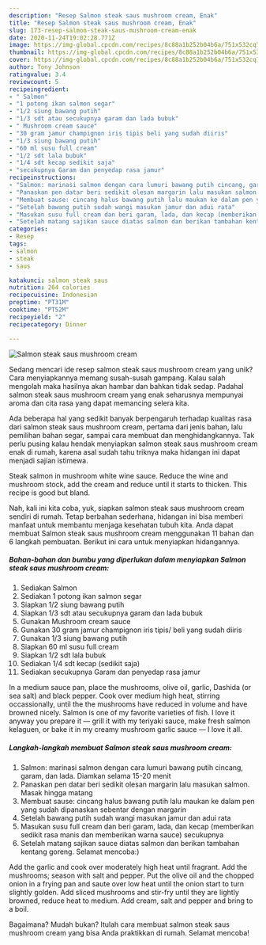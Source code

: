 ```yaml
---
description: "Resep Salmon steak saus mushroom cream, Enak"
title: "Resep Salmon steak saus mushroom cream, Enak"
slug: 173-resep-salmon-steak-saus-mushroom-cream-enak
date: 2020-11-24T19:02:28.771Z
image: https://img-global.cpcdn.com/recipes/8c88a1b252b04b6a/751x532cq70/salmon-steak-saus-mushroom-cream-foto-resep-utama.jpg
thumbnail: https://img-global.cpcdn.com/recipes/8c88a1b252b04b6a/751x532cq70/salmon-steak-saus-mushroom-cream-foto-resep-utama.jpg
cover: https://img-global.cpcdn.com/recipes/8c88a1b252b04b6a/751x532cq70/salmon-steak-saus-mushroom-cream-foto-resep-utama.jpg
author: Tony Johnson
ratingvalue: 3.4
reviewcount: 5
recipeingredient:
- " Salmon"
- "1 potong ikan salmon segar"
- "1/2 siung bawang putih"
- "1/3 sdt atau secukupnya garam dan lada bubuk"
- " Mushroom cream sauce"
- "30 gram jamur champignon iris tipis beli yang sudah diiris"
- "1/3 siung bawang putih"
- "60 ml susu full cream"
- "1/2 sdt lala bubuk"
- "1/4 sdt kecap sedikit saja"
- "secukupnya Garam dan penyedap rasa jamur"
recipeinstructions:
- "Salmon: marinasi salmon dengan cara lumuri bawang putih cincang, garam, dan lada. Diamkan selama 15-20 menit"
- "Panaskan pen datar beri sedikit olesan margarin lalu masukan salmon. Masak hingga matang"
- "Membuat sause: cincang halus bawang putih lalu maukan ke dalam pen yang sudah dipanaskan sebentar dengan margarin"
- "Setelah bawang putih sudah wangi masukan jamur dan adui rata"
- "Masukan susu full cream dan beri garam, lada, dan kecap (memberikan sedikit rasa manis dan memberikan warna sauce) secukupnya"
- "Setelah matang sajikan sauce diatas salmon dan berikan tambahan kentang goreng. Selamat mencoba:)"
categories:
- Resep
tags:
- salmon
- steak
- saus

katakunci: salmon steak saus 
nutrition: 264 calories
recipecuisine: Indonesian
preptime: "PT31M"
cooktime: "PT52M"
recipeyield: "2"
recipecategory: Dinner

---
```



![Salmon steak saus mushroom cream](https://img-global.cpcdn.com/recipes/8c88a1b252b04b6a/751x532cq70/salmon-steak-saus-mushroom-cream-foto-resep-utama.jpg)

Sedang mencari ide resep salmon steak saus mushroom cream yang unik? Cara menyiapkannya memang susah-susah gampang. Kalau salah mengolah maka hasilnya akan hambar dan bahkan tidak sedap. Padahal salmon steak saus mushroom cream yang enak seharusnya mempunyai aroma dan cita rasa yang dapat memancing selera kita.

Ada beberapa hal yang sedikit banyak berpengaruh terhadap kualitas rasa dari salmon steak saus mushroom cream, pertama dari jenis bahan, lalu pemilihan bahan segar, sampai cara membuat dan menghidangkannya. Tak perlu pusing kalau hendak menyiapkan salmon steak saus mushroom cream enak di rumah, karena asal sudah tahu triknya maka hidangan ini dapat menjadi sajian istimewa.

Steak salmon in mushroom white wine sauce. Reduce the wine and mushroom stock, add the cream and reduce until it starts to thicken. This recipe is good but bland.


Nah, kali ini kita coba, yuk, siapkan salmon steak saus mushroom cream sendiri di rumah. Tetap berbahan sederhana, hidangan ini bisa memberi manfaat untuk membantu menjaga kesehatan tubuh kita. Anda dapat membuat Salmon steak saus mushroom cream menggunakan 11 bahan dan 6 langkah pembuatan. Berikut ini cara untuk menyiapkan hidangannya.

<!--inarticleads1-->

##### Bahan-bahan dan bumbu yang diperlukan dalam menyiapkan Salmon steak saus mushroom cream:

1. Sediakan  Salmon
1. Sediakan 1 potong ikan salmon segar
1. Siapkan 1/2 siung bawang putih
1. Siapkan 1/3 sdt atau secukupnya garam dan lada bubuk
1. Gunakan  Mushroom cream sauce
1. Gunakan 30 gram jamur champignon iris tipis/ beli yang sudah diiris
1. Gunakan 1/3 siung bawang putih
1. Siapkan 60 ml susu full cream
1. Siapkan 1/2 sdt lala bubuk
1. Sediakan 1/4 sdt kecap (sedikit saja)
1. Sediakan secukupnya Garam dan penyedap rasa jamur


In a medium sauce pan, place the mushrooms, olive oil, garlic, Dashida (or sea salt) and black pepper. Cook over medium high heat, stirring occassionally, until the the mushrooms have reduced in volume and have browned nicely. Salmon is one of my favorite varieties of fish. I love it anyway you prepare it — grill it with my teriyaki sauce, make fresh salmon kelaguen, or bake it in my creamy mushroom garlic sauce — I love it all. 

<!--inarticleads2-->

##### Langkah-langkah membuat Salmon steak saus mushroom cream:

1. Salmon: marinasi salmon dengan cara lumuri bawang putih cincang, garam, dan lada. Diamkan selama 15-20 menit
1. Panaskan pen datar beri sedikit olesan margarin lalu masukan salmon. Masak hingga matang
1. Membuat sause: cincang halus bawang putih lalu maukan ke dalam pen yang sudah dipanaskan sebentar dengan margarin
1. Setelah bawang putih sudah wangi masukan jamur dan adui rata
1. Masukan susu full cream dan beri garam, lada, dan kecap (memberikan sedikit rasa manis dan memberikan warna sauce) secukupnya
1. Setelah matang sajikan sauce diatas salmon dan berikan tambahan kentang goreng. Selamat mencoba:)


Add the garlic and cook over moderately high heat until fragrant. Add the mushrooms; season with salt and pepper. Put the olive oil and the chopped onion in a frying pan and saute over low heat until the onion start to turn slightly golden. Add sliced mushrooms and stir-fry until they are lightly browned, reduce heat to medium. Add cream, salt and pepper and bring to a boil. 

Bagaimana? Mudah bukan? Itulah cara membuat salmon steak saus mushroom cream yang bisa Anda praktikkan di rumah. Selamat mencoba!
